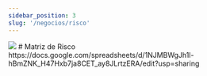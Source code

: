 ```yaml
---
sidebar_position: 3
slug: '/negocios/risco'
---
```


<img src="C:\Users\Samsung\Desktop\grupo6\docs\static\img\matrix de risco .png" />
# Matriz de Risco
https://docs.google.com/spreadsheets/d/1NJMBWgJh1l-hBmZNK_H47Hxb7ja8CET_ay8JLrtzERA/edit?usp=sharing
